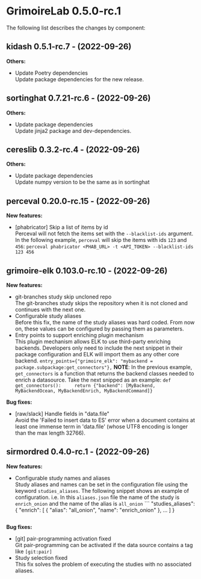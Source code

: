 # GrimoireLab 0.5.0-rc.1
The following list describes the changes by component:


## kidash 0.5.1-rc.7 - (2022-09-26)

**Others:**

 * Update Poetry dependencies\
   Update package dependencies for the new release.
## sortinghat 0.7.21-rc.6 - (2022-09-26)

**Others:**

 * Update package dependencies\
   Update jinja2 package and dev-dependencies.
## cereslib 0.3.2-rc.4 - (2022-09-26)

**Others:**

 * Update package dependencies\
   Update numpy version to be the same as in sortinghat

## perceval 0.20.0-rc.15 - (2022-09-26)

**New features:**

 * [phabricator] Skip a list of items by id\
   Perceval will not fetch the items set with the `--blacklist-ids`
   argument. In the following example, `perceval` will skip the items
   with ids `123` and `456`: ``` perceval phabricator <PHAB_URL> -t
   <API_TOKEN> --blacklist-ids 123 456 ```






## grimoire-elk 0.103.0-rc.10 - (2022-09-26)

**New features:**

 * git-branches study skip uncloned repo\
   The git-branches study skips the repository when it is not cloned and
   continues with the next one.
 * Configurable study aliases\
   Before this fix, the name of the study aliases was hard coded. From
   now on, these values can be configured by passing them as parameters.
 * Entry points to support enriching plugin mechanism\
   This plugin mechanism allows ELK to use third-party enriching
   backends. Developers only need to include the next snippet in their
   package configuration and ELK will import them as any other core
   backend.  ``` entry_points={"grimoire_elk": "mybackend =
   package.subpackage:get_connectors"}, ``` **NOTE**: In the previous
   example, `get_connectors` is a function that returns the backend
   classes needed to enrich a datasource. Take the next snipped as an
   example: ``` def get_connectors():     return {"backend": [MyBackend,
   MyBackendOcean, MyBackendEnrich, MyBackendCommand]} ```

**Bug fixes:**

 * [raw/slack] Handle fields in "data.file"\
   Avoid the 'Failed to insert data to ES' error when a document contains
   at least one immense term in 'data.file' (whose UTF8 encoding is
   longer than the max length 32766).
## sirmordred 0.4.0-rc.1 - (2022-09-26)

**New features:**

 * Configurable study names and aliases\
   Study aliases and names can be set in the configuration file using the
   keyword `studies_aliases`. The following snippet shows an example of
   configuration. i.e. In this `aliases.json` file the name of the study
   is `enrich_onion` and the name of the alias is `all_onion` ```
   "studies_aliases": {     "enrich": [       {         "alias":
   "all_onion",         "name": "enrich_onion"       },       ...     ] }
   ```

**Bug fixes:**

 * [git] pair-programming activation fixed\
   Git pair-programming can be activated if the data source contains a
   tag like `[git:pair]`
 * Study selection fixed\
   This fix solves the problem of executing the studies with no
   associated aliases.
